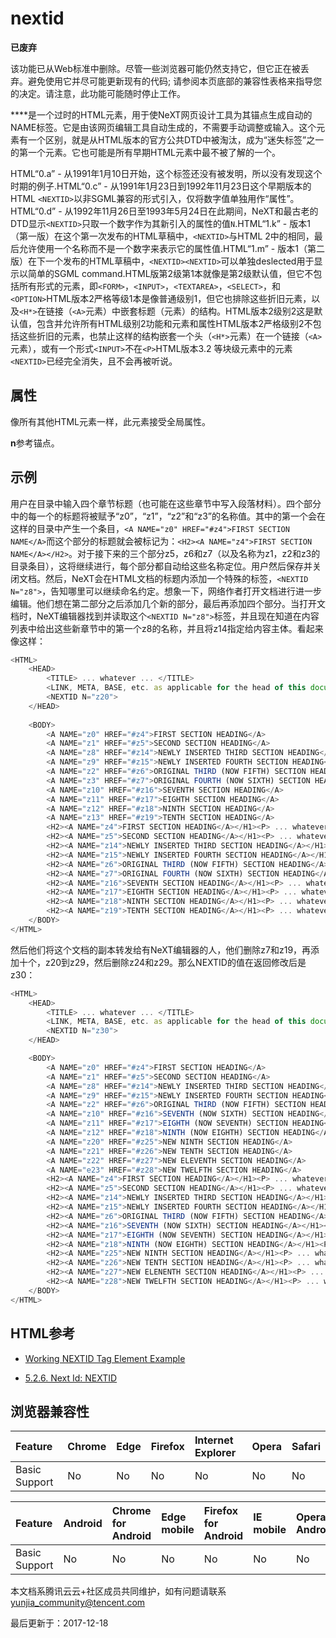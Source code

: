 # nextid

**已废弃**

该功能已从Web标准中删除。尽管一些浏览器可能仍然支持它，但它正在被丢弃。避免使用它并尽可能更新现有的代码; 请参阅本页底部的兼容性表格来指导您的决定。请注意，此功能可能随时停止工作。

**<nextid>**是一个过时的HTML元素，用于使NeXT网页设计工具为其锚点生成自动的NAME标签。它是由该网页编辑工具自动生成的，不需要手动调整或输入。这个元素有一个区别，就是从HTML版本的官方公共DTD中被淘汰，成为“迷失标签”之一的第一个元素。它也可能是所有早期HTML元素中最不被了解的一个。

HTML“0.a” - 从1991年1月10日开始，这个标签还没有被发明，所以没有发现这个时期的例子.HTML“0.c” - 从1991年1月23日到1992年11月23日这个早期版本的HTML `<NEXTID>`以非SGML兼容的形式引入，仅将数字值单独用作“属性”。HTML“0.d” - 从1992年11月26日至1993年5月24日在此期间，NeXT和最古老的DTD显示`<NEXTID>`只取一个数字作为其新引入的属性的值`N`.HTML“1.k” - 版本1（第一版）在这个第一次发布的HTML草稿中，`<NEXTID>`与HTML 2中的相同，最后允许使用一个名称而不是一个数字来表示它的属性值.HTML“1.m” - 版本1（第二版）在下一个发布的HTML草稿中，`<NEXTID><NEXTID>`可以单独deslected用于显示以简单的SGML command.HTML版第2级第1本就像是第2级默认值，但它不包括所有形式的元素，即`<FORM>`，`<INPUT>`，`<TEXTAREA>`，`<SELECT>`，和`<OPTION>`HTML版本2严格等级1本是像普通级别1，但它也排除这些折旧元素，以及`<H*>`在链接（`<A>`元素）中嵌套标题（元素）的结构。HTML版本2级别2这是默认值，包含并允许所有HTML级别2功能和元素和属性HTML版本2严格级别2不包括这些折旧的元素，也禁止这样的结构嵌套一个头（`<H*>`元素）在一个链接（`<A>`元素），或有一个形式`<INPUT>`不在`<P>`HTML版本3.2 等块级元素中的元素`<NEXTID>`已经完全消失，且不会再被听说。

## 属性

像所有其他HTML元素一样，此元素接受全局属性。

**n**参考锚点。

## 示例

用户在目录中输入四个章节标题（也可能在这些章节中写入段落材料）。四个部分中的每一个的标题将被赋予“z0”，“z1”，“z2”和“z3”的名称值。其中的第一个会在这样的目录中产生一个条目，`<A NAME="z0" HREF="#z4">FIRST SECTION NAME</A>`而这个部分的标题就会被标记为：`<H2><A NAME="z4">FIRST SECTION NAME</A></H2>`。对于接下来的三个部分z5，z6和z7（以及名称为z1，z2和z3的目录条目），这将继续进行，每个部分都自动给这些名称定位。用户然后保存并关闭文档。然后，NeXT会在HTML文档的标题内添加一个特殊的标签，`<NEXTID N="z8">`，告知哪里可以继续命名约定。想象一下，网络作者打开文档进行进一步编辑。他们想在第二部分之后添加几个新的部分，最后再添加四个部分。当打开文档时，NeXT编辑器找到并读取这个`<NEXTID N="z8">`标签，并且现在知道在内容列表中给出这些新章节中的第一个z8的名称，并且将z14指定给内容主体。看起来像这样：

```javascript
<HTML>
    <HEAD>
        <TITLE> ... whatever ... </TITLE>
        <LINK, META, BASE, etc. as applicable for the head of this document>
        <NEXTID N="z20">
    </HEAD>
    
    <BODY>
        <A NAME="z0" HREF="#z4">FIRST SECTION HEADING</A>
        <A NAME="z1" HREF="#z5">SECOND SECTION HEADING</A>
        <A NAME="z8" HREF="#z14">NEWLY INSERTED THIRD SECTION HEADING</A>
        <A NAME="z9" HREF="#z15">NEWLY INSERTED FOURTH SECTION HEADING</A>
        <A NAME="z2" HREF="#z6">ORIGINAL THIRD (NOW FIFTH) SECTION HEADING</A>
        <A NAME="z3" HREF="#z7">ORIGINAL FOURTH (NOW SIXTH) SECTION HEADING</A>
        <A NAME="z10" HREF="#z16">SEVENTH SECTION HEADING</A>
        <A NAME="z11" HREF="#z17">EIGHTH SECTION HEADING</A>
        <A NAME="z12" HREF="#z18">NINTH SECTION HEADING</A>
        <A NAME="z13" HREF="#z19">TENTH SECTION HEADING</A>
        <H2><A NAME="z4">FIRST SECTION HEADING</A></H1><P> ... whatever ... </P>
        <H2><A NAME="z5">SECOND SECTION HEADING</A></H1><P> ... whatever ... </P>
        <H2><A NAME="z14">NEWLY INSERTED THIRD SECTION HEADING</A></H1><P> ... whatever ... </P>
        <H2><A NAME="z15">NEWLY INSERTED FOURTH SECTION HEADING</A></H1><P> ... whatever ... </P>
        <H2><A NAME="z6">ORIGINAL THIRD (NOW FIFTH) SECTION HEADING</A></H1><P> ... whatever ... </P>
        <H2><A NAME="z7">ORIGINAL FOURTH (NOW SIXTH) SECTION HEADING</A></H1><P> ... whatever ... </P>
        <H2><A NAME="z16">SEVENTH SECTION HEADING</A></H1><P> ... whatever ... </P>
        <H2><A NAME="z17">EIGHTH SECTION HEADING</A></H1><P> ... whatever ... </P>
        <H2><A NAME="z18">NINTH SECTION HEADING</A></H1><P> ... whatever ... </P>
        <H2><A NAME="z19">TENTH SECTION HEADING</A></H1><P> ... whatever ... </P>
    </BODY>
</HTML>
```

然后他们将这个文档的副本转发给有NeXT编辑器的人，他们删除z7和z19，再添加十个，z20到z29，然后删除z24和z29。那么NEXTID的值在返回修改后是z30：

```javascript
<HTML>
    <HEAD>
        <TITLE> ... whatever ... </TITLE>
        <LINK, META, BASE, etc. as applicable for the head of this document>
        <NEXTID N="z30">
    </HEAD>

    <BODY>
        <A NAME="z0" HREF="#z4">FIRST SECTION HEADING</A>
        <A NAME="z1" HREF="#z5">SECOND SECTION HEADING</A>
        <A NAME="z8" HREF="#z14">NEWLY INSERTED THIRD SECTION HEADING</A>
        <A NAME="z9" HREF="#z15">NEWLY INSERTED FOURTH SECTION HEADING</A>
        <A NAME="z2" HREF="#z6">ORIGINAL THIRD (NOW FIFTH) SECTION HEADING</A>
        <A NAME="z10" HREF="#z16">SEVENTH (NOW SIXTH) SECTION HEADING</A>
        <A NAME="z11" HREF="#z17">EIGHTH (NOW SEVENTH) SECTION HEADING</A>
        <A NAME="z12" HREF="#z18">NINTH (NOW EIGHTH) SECTION HEADING</A>
        <A NAME="z20" HREF="#z25">NEW NINTH SECTION HEADING</A>
        <A NAME="z21" HREF="#z26">NEW TENTH SECTION HEADING</A>
        <A NAME="z22" HREF="#z27">NEW ELEVENTH SECTION HEADING</A>
        <A NAME="e23" HREF="#z28">NEW TWELFTH SECTION HEADING</A>
        <H2><A NAME="z4">FIRST SECTION HEADING</A></H1><P> ... whatever ... </P>
        <H2><A NAME="z5">SECOND SECTION HEADING</A></H1><P> ... whatever ... </P>
        <H2><A NAME="z14">NEWLY INSERTED THIRD SECTION HEADING</A></H1><P> ... whatever ... </P>
        <H2><A NAME="z15">NEWLY INSERTED FOURTH SECTION HEADING</A></H1><P> ... whatever ... </P>
        <H2><A NAME="z6">ORIGINAL THIRD (NOW FIFTH) SECTION HEADING</A></H1><P> ... whatever ... </P>
        <H2><A NAME="z16">SEVENTH (NOW SIXTH) SECTION HEADING</A></H1><P> ... whatever ... </P>
        <H2><A NAME="z17">EIGHTH (NOW SEVENTH) SECTION HEADING</A></H1><P> ... whatever ... </P>
        <H2><A NAME="z18">NINTH (NOW EIGHTH) SECTION HEADING</A></H1><P> ... whatever ... </P>
        <H2><A NAME="z25">NEW NINTH SECTION HEADING</A></H1><P> ... whatever ... </P>
        <H2><A NAME="z26">NEW TENTH SECTION HEADING</A></H1><P> ... whatever ... </P>
        <H2><A NAME="z27">NEW ELENENTH SECTION HEADING</A></H1><P> ... whatever ... </P>
        <H2><A NAME="z28">NEW TWELFTH SECTION HEADING</A></H1><P> ... whatever ... </P>
    </BODY>
</HTML>
```

## HTML参考

- [Working NEXTID Tag Element Example](http://www.the-pope.com/nextid.html)

- [5.2.6. Next Id: NEXTID](https://tools.ietf.org/html/rfc1866#section-5.2.6)

## 浏览器兼容性

| Feature       | Chrome | Edge | Firefox | Internet Explorer | Opera | Safari |
| :------------ | :----- | :--- | :------ | :---------------- | :---- | :----- |
| Basic Support | No     | No   | No      | No                | No    | No     |

| Feature       | Android | Chrome for Android | Edge mobile | Firefox for Android | IE mobile | Opera Android | iOS Safari |
| :------------ | :------ | :----------------- | :---------- | :------------------ | :-------- | :------------ | :--------- |
| Basic Support | No      | No                 | No          | No                  | No        | No            | No         |

本文档系腾讯云云+社区成员共同维护，如有问题请联系 yunjia_community@tencent.com

最后更新于：2017-12-18